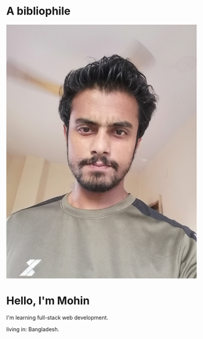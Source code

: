 # A bibliophile
![Mohin](image/Mohin-u.jpg)
# Hello, I'm Mohin
I'm learning full-stack web development.

living in: Bangladesh.

